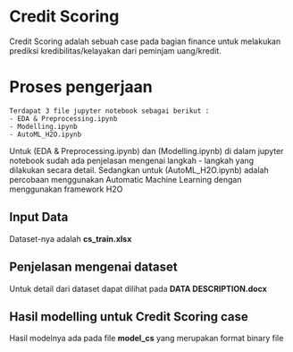 # Credit Scoring
Credit Scoring adalah sebuah case pada bagian finance untuk melakukan prediksi kredibilitas/kelayakan dari peminjam uang/kredit.

# Proses pengerjaan
	Terdapat 3 file jupyter notebook sebagai berikut :
	- EDA & Preprocessing.ipynb
	- Modelling.ipynb
	- AutoML_H2O.ipynb
Untuk (EDA & Preprocessing.ipynb) dan (Modelling.ipynb) di dalam jupyter notebook sudah ada penjelasan mengenai langkah - langkah yang dilakukan secara detail. 
Sedangkan untuk (AutoML_H2O.ipynb) adalah percobaan menggunakan Automatic Machine Learning dengan menggunakan framework H2O	

## Input Data
Dataset-nya adalah **cs_train.xlsx**
## Penjelasan mengenai dataset
Untuk detail dari dataset dapat dilihat pada **DATA DESCRIPTION.docx**
## Hasil modelling untuk Credit Scoring case
Hasil modelnya ada pada file **model_cs** yang merupakan format binary file
